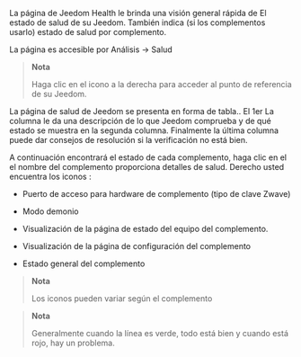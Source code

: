 La página de Jeedom Health le brinda una visión general rápida de
El estado de salud de su Jeedom. También indica (si los complementos
usarlo) estado de salud por complemento.

La página es accesible por Análisis → Salud

> **Nota**
>
> Haga clic en el icono a la derecha para acceder al punto de referencia de su
> Jeedom.

La página de salud de Jeedom se presenta en forma de tabla.. El 1er
La columna le da una descripción de lo que Jeedom comprueba y de qué estado
se muestra en la segunda columna. Finalmente la última columna puede
dar consejos de resolución si la verificación no está bien.

A continuación encontrará el estado de cada complemento, haga clic en el
el nombre del complemento proporciona detalles de salud. Derecho usted
encuentra los iconos :

-   Puerto de acceso para hardware de complemento (tipo de clave Zwave)

-   Modo demonio

-   Visualización de la página de estado del equipo del complemento.

-   Visualización de la página de configuración del complemento

-   Estado general del complemento

> **Nota**
>
> Los iconos pueden variar según el complemento

> **Nota**
>
> Generalmente cuando la línea es verde, todo está bien
> y cuando está rojo, hay un problema.
